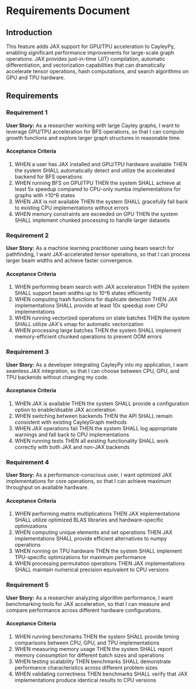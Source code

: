 # Requirements Document

## Introduction

This feature adds JAX support for GPU/TPU acceleration to CayleyPy, enabling significant performance improvements for large-scale graph operations. JAX provides just-in-time (JIT) compilation, automatic differentiation, and vectorization capabilities that can dramatically accelerate tensor operations, hash computations, and search algorithms on GPU and TPU hardware.

## Requirements

### Requirement 1

**User Story:** As a researcher working with large Cayley graphs, I want to leverage GPU/TPU acceleration for BFS operations, so that I can compute growth functions and explore larger graph structures in reasonable time.

#### Acceptance Criteria

1. WHEN a user has JAX installed and GPU/TPU hardware available THEN the system SHALL automatically detect and utilize the accelerated backend for BFS operations
2. WHEN running BFS on GPU/TPU THEN the system SHALL achieve at least 5x speedup compared to CPU-only numba implementations for graphs with >10^6 states
3. WHEN JAX is not available THEN the system SHALL gracefully fall back to existing CPU implementations without errors
4. WHEN memory constraints are exceeded on GPU THEN the system SHALL implement chunked processing to handle larger datasets

### Requirement 2

**User Story:** As a machine learning practitioner using beam search for pathfinding, I want JAX-accelerated tensor operations, so that I can process larger beam widths and achieve faster convergence.

#### Acceptance Criteria

1. WHEN performing beam search with JAX acceleration THEN the system SHALL support beam widths up to 10^6 states efficiently
2. WHEN computing hash functions for duplicate detection THEN JAX implementations SHALL provide at least 10x speedup over CPU implementations
3. WHEN running vectorized operations on state batches THEN the system SHALL utilize JAX's vmap for automatic vectorization
4. WHEN processing large batches THEN the system SHALL implement memory-efficient chunked operations to prevent OOM errors

### Requirement 3

**User Story:** As a developer integrating CayleyPy into my application, I want seamless JAX integration, so that I can choose between CPU, GPU, and TPU backends without changing my code.

#### Acceptance Criteria

1. WHEN JAX is available THEN the system SHALL provide a configuration option to enable/disable JAX acceleration
2. WHEN switching between backends THEN the API SHALL remain consistent with existing CayleyGraph methods
3. WHEN JAX operations fail THEN the system SHALL log appropriate warnings and fall back to CPU implementations
4. WHEN running tests THEN all existing functionality SHALL work correctly with both JAX and non-JAX backends

### Requirement 4

**User Story:** As a performance-conscious user, I want optimized JAX implementations for core operations, so that I can achieve maximum throughput on available hardware.

#### Acceptance Criteria

1. WHEN performing matrix multiplications THEN JAX implementations SHALL utilize optimized BLAS libraries and hardware-specific optimizations
2. WHEN computing unique elements and set operations THEN JAX implementations SHALL provide efficient alternatives to numpy operations
3. WHEN running on TPU hardware THEN the system SHALL implement TPU-specific optimizations for maximum performance
4. WHEN processing permutation operations THEN JAX implementations SHALL maintain numerical precision equivalent to CPU versions

### Requirement 5

**User Story:** As a researcher analyzing algorithm performance, I want benchmarking tools for JAX acceleration, so that I can measure and compare performance across different hardware configurations.

#### Acceptance Criteria

1. WHEN running benchmarks THEN the system SHALL provide timing comparisons between CPU, GPU, and TPU implementations
2. WHEN measuring memory usage THEN the system SHALL report memory consumption for different batch sizes and operations
3. WHEN testing scalability THEN benchmarks SHALL demonstrate performance characteristics across different problem sizes
4. WHEN validating correctness THEN benchmarks SHALL verify that JAX implementations produce identical results to CPU versions